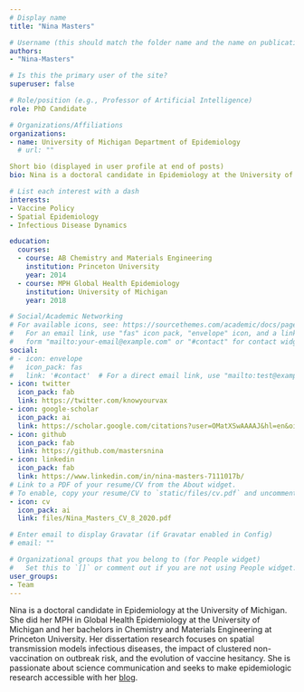```yaml
---
# Display name
title: "Nina Masters"

# Username (this should match the folder name and the name on publications)
authors:
- "Nina-Masters"

# Is this the primary user of the site?
superuser: false

# Role/position (e.g., Professor of Artificial Intelligence)
role: PhD Candidate

# Organizations/Affiliations
organizations:
- name: University of Michigan Department of Epidemiology
  # url: ""

Short bio (displayed in user profile at end of posts)
bio: Nina is a doctoral candidate in Epidemiology at the University of Michigan. Her research focuses on spatial transmission models infectious diseases, the impact of clustered non-vaccination on outbreak risk, and the evolution of vaccine hesitancy. 

# List each interest with a dash
interests:
- Vaccine Policy
- Spatial Epidemiology
- Infectious Disease Dynamics

education:
  courses:
  - course: AB Chemistry and Materials Engineering
    institution: Princeton University
    year: 2014
  - course: MPH Global Health Epidemiology
    institution: University of Michigan
    year: 2018

# Social/Academic Networking
# For available icons, see: https://sourcethemes.com/academic/docs/page-builder/#icons
#   For an email link, use "fas" icon pack, "envelope" icon, and a link in the
#   form "mailto:your-email@example.com" or "#contact" for contact widget.
social:
# - icon: envelope
#   icon_pack: fas
#   link: '#contact'  # For a direct email link, use "mailto:test@example.org".
- icon: twitter
  icon_pack: fab
  link: https://twitter.com/knowyourvax
- icon: google-scholar
  icon_pack: ai
  link: https://scholar.google.com/citations?user=OMatXSwAAAAJ&hl=en&oi=ao
- icon: github
  icon_pack: fab
  link: https://github.com/mastersnina
- icon: linkedin
  icon_pack: fab
  link: https://www.linkedin.com/in/nina-masters-7111017b/
# Link to a PDF of your resume/CV from the About widget.
# To enable, copy your resume/CV to `static/files/cv.pdf` and uncomment the lines below.
- icon: cv
  icon_pack: ai
  link: files/Nina_Masters_CV_8_2020.pdf

# Enter email to display Gravatar (if Gravatar enabled in Config)
# email: ""

# Organizational groups that you belong to (for People widget)
#   Set this to `[]` or comment out if you are not using People widget.
user_groups:
- Team
---
```


Nina is a doctoral candidate in Epidemiology at the University of Michigan. She did her MPH in Global Health Epidemiology at the University of Michigan and her bachelors in Chemistry and Materials Engineering at Princeton University. Her dissertation research focuses on spatial transmission models infectious diseases, the impact of clustered non-vaccination on outbreak risk, and the evolution of vaccine hesitancy. She is passionate about science communication and seeks to make epidemiologic research accessible with her [blog](https://knowyourvax.com/).